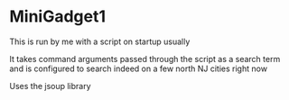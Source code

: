 # MiniGadget1

This is run by me with a script on startup usually

It takes command arguments passed through the script as a search term and is configured to search indeed on a few north NJ cities right now
 


Uses the jsoup library

